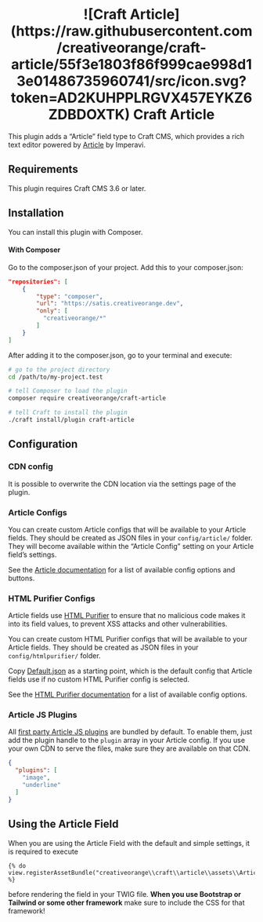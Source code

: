 <h1 align="center">![Craft Article](https://raw.githubusercontent.com/creativeorange/craft-article/55f3e1803f86f999cae998d13e01486735960741/src/icon.svg?token=AD2KUHPPLRGVX457EYKZ6ZDBDOXTK) Craft Article</h1>

This plugin adds a “Article” field type to Craft CMS, which provides a rich text editor powered
by [Article](https://imperavi.com/article/) by Imperavi.

## Requirements

This plugin requires Craft CMS 3.6 or later.

## Installation

You can install this plugin with Composer.

#### With Composer

Go to the composer.json of your project. Add this to your composer.json:

```json
"repositories": [
    {
        "type": "composer",
        "url": "https://satis.creativeorange.dev",
        "only": [
          "creativeorange/*"
        ]
    }
]
```

After adding it to the composer.json, go to your terminal and execute:

```bash
# go to the project directory
cd /path/to/my-project.test

# tell Composer to load the plugin
composer require creativeorange/craft-article

# tell Craft to install the plugin
./craft install/plugin craft-article
```

## Configuration

### CDN config

It is possible to overwrite the CDN location via the settings page of the plugin.

### Article Configs

You can create custom Article configs that will be available to your Article fields. They should be created as JSON
files in your `config/article/` folder. They will become available within the “Article Config” setting on your Article
field’s settings.

See the [Article documentation](https://imperavi.com/article/docs/settings/) for a list of available config options and
buttons.

### HTML Purifier Configs

Article fields use [HTML Purifier](http://htmlpurifier.org) to ensure that no malicious code makes it into its field
values, to prevent XSS attacks and other vulnerabilities.

You can create custom HTML Purifier configs that will be available to your Article fields. They should be created as
JSON files in your `config/htmlpurifier/` folder.

Copy [Default.json](https://github.com/craftcms/craft/blob/master/config/htmlpurifier/Default.json) as a starting point,
which is the default config that Article fields use if no custom HTML Purifier config is selected.

See the [HTML Purifier documentation](http://htmlpurifier.org/live/configdoc/plain.html) for a list of available config
options.

### Article JS Plugins

All [first party Article JS plugins](https://imperavi.com/article/plugins/) are bundled by default. To enable them, just
add the plugin handle to the `plugin` array in your Article config. If you use your own CDN to serve the files, make
sure they are available on that CDN.

```json
{
  "plugins": [
    "image",
    "underline"
  ]
}
```

## Using the Article Field

When you are using the Article Field with the default and simple settings, it is required to execute

```twig
{% do view.registerAssetBundle("creativeorange\\craft\\article\\assets\\ArticleAssets") %}
```

before rendering the field in your TWIG file. **When you use Bootstrap or Tailwind or some other framework** make sure
to include the CSS for that framework!

